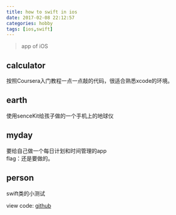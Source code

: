 ```yaml
---
title: how to swift in ios
date: 2017-02-08 22:12:57
categories: hobby
tags: [ios,swift]
---
```

> app of iOS

## calculator
按照Coursera入门教程一点一点敲的代码，很适合熟悉xcode的环境。

## earth
使用senceKit给孩子做的一个手机上的地球仪

## myday
要给自己做一个每日计划和时间管理的app  
flag：还是要做的。

## person
swift类的小测试

view code: [github](https://github.com/bblu/ios/)
